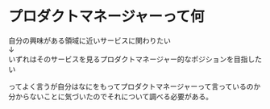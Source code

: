 # プロダクトマネージャーって何
自分の興味がある領域に近いサービスに関わりたい  
↓  
いずれはそのサービスを見るプロダクトマネージャー的なポジションを目指したい  

ってよく言うが自分はなにをもってプロダクトマネージャーって言っているのか分からないことに気づいたのでそれについて調べる必要がある。  

